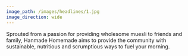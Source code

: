 ```yaml
---
image_path: /images/headlines/1.jpg
image_direction: wide
---
```

Sprouted from a passion for providing wholesome muesli to friends and family, Hanmade Homemade aims to provide the community with sustainable, nutritious and scrumptious ways to fuel your morning.
